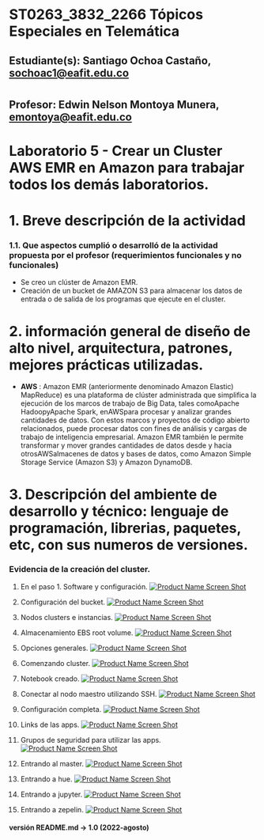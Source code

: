 # ST0263_3832_2266 Tópicos Especiales en Telemática
## Estudiante(s): Santiago Ochoa Castaño, sochoac1@eafit.edu.co
#
## Profesor: Edwin Nelson Montoya Munera, emontoya@eafit.edu.co
#
# Laboratorio 5 - Crear un Cluster AWS EMR en Amazon para trabajar todos los demás laboratorios.
#
# 1. Breve descripción de la actividad

### 1.1. Que aspectos cumplió o desarrolló de la actividad propuesta por el profesor (requerimientos funcionales y no funcionales)
- Se creo un clúster de Amazon EMR.
- Creación de un bucket de AMAZON S3 para almacenar los datos de entrada o de salida de los programas que ejecute en el cluster.


# 2. información general de diseño de alto nivel, arquitectura, patrones, mejores prácticas utilizadas.
- **AWS** : Amazon EMR (anteriormente denominado Amazon Elastic) MapReduce) es una plataforma de clúster administrada que simplifica la ejecución de los marcos de trabajo de Big Data, tales comoApache HadoopyApache Spark, enAWSpara procesar y analizar grandes cantidades de datos. Con estos marcos y proyectos de código abierto relacionados, puede procesar datos con fines de análisis y cargas de trabajo de inteligencia empresarial. Amazon EMR también le permite transformar y mover grandes cantidades de datos desde y hacia otrosAWSalmacenes de datos y bases de datos, como Amazon Simple Storage Service (Amazon S3) y Amazon DynamoDB.

# 3. Descripción del ambiente de desarrollo y técnico: lenguaje de programación, librerias, paquetes, etc, con sus numeros de versiones.

### Evidencia de la creación del cluster.

1. En el paso 1. Software y configuración.
[![Product Name Screen Shot][config]]((http://34.207.26.5))

2. Configuración del bucket.
[![Product Name Screen Shot][bucket]]((http://34.207.26.5))
3. Nodos clusters e instancias.
[![Product Name Screen Shot][clusters]]((http://34.207.26.5))
4. Almacenamiento EBS root volume.
[![Product Name Screen Shot][volume]]((http://34.207.26.5))

5. Opciones generales.
[![Product Name Screen Shot][general]]((http://34.207.26.5))

6. Comenzando cluster.
[![Product Name Screen Shot][comenzando]]((http://34.207.26.5))

7. Notebook creado.
[![Product Name Screen Shot][notebook]]((http://34.207.26.5))

8. Conectar al nodo maestro utilizando SSH.
[![Product Name Screen Shot][masterssh]]((http://34.207.26.5))

9. Configuración completa.
[![Product Name Screen Shot][listo]]((http://34.207.26.5))

10. Links de las apps.
[![Product Name Screen Shot][apps]]((http://34.207.26.5))

11. Grupos de seguridad para utilizar las apps.
[![Product Name Screen Shot][seguridad]]((http://34.207.26.5))

12. Entrando al master.
[![Product Name Screen Shot][master]]((http://34.207.26.5))

13. Entrando a hue.
[![Product Name Screen Shot][hue]]((http://34.207.26.5))

14. Entrando a jupyter.
[![Product Name Screen Shot][jupyter]]((http://34.207.26.5))

15. Entrando a zepelin.
[![Product Name Screen Shot][zepelin]]((http://34.207.26.5))



#### versión README.md -> 1.0 (2022-agosto)

[config]: Imagenes/1-config.png
[bucket]: Imagenes/2-config.png
[clusters]: Imagenes/3-m4large.png
[volume]: Imagenes/4-almacenamiento.png
[general]: Imagenes/5-name.png
[comenzando]: Imagenes/6-clusterCreado.png
[notebook]: Imagenes/7-notebookssochoac1.png
[masterssh]: Imagenes/8-maclinuxmaster.png
[listo]: Imagenes/9-listo.png
[apps]: Imagenes/10-apps.png
[seguridad]: Imagenes/11-gruposseguridad.png
[master]: Imagenes/12-master.png
[hue]: Imagenes/13-hue.png
[jupyter]: Imagenes/14-jupyter.png
[zepelin]: Imagenes/15-zepelin.png
[firewallnfs]: Images/firewallnfs.png
[fstab]: Images/fstab.png
[nfs-server]: Images/nfs-server.png
[mysql]: Images/mysql.png
[schemas]: Images/schemas.png
[db]: Images/db.png
[word]: Images/word.png
